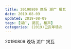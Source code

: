 ```yaml
---
title: 20190809 晚场 湖广 揭瓦
date: 2019-08-09
updated: 2019-08-09
tags: [湖广, 揭瓦, 相声]
categories: (2019)己亥年场次
---
```

20190809 晚场 湖广 揭瓦
